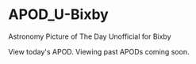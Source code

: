 # APOD_U-Bixby

Astronomy Picture of The Day Unofficial for Bixby

View today's APOD. Viewing past APODs coming soon. 
